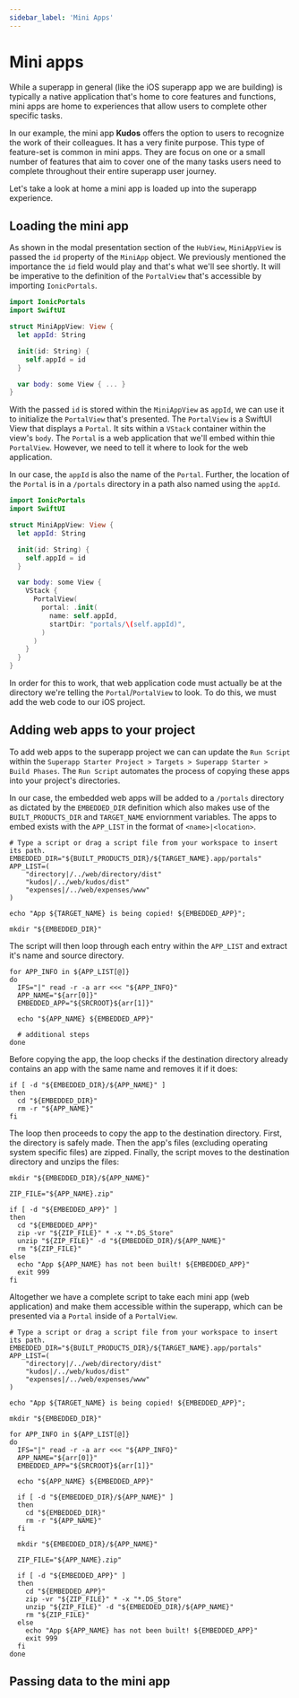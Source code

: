 ```yaml
---
sidebar_label: 'Mini Apps'
---
```


# Mini apps

While a superapp in general (like the iOS superapp app we are building) is typically a native application that's home to core features and functions, mini apps are home to experiences that allow users to complete other specific tasks.

In our example, the mini app **Kudos** offers the option to users to recognize the work of their colleagues. It has a very finite purpose. This type of feature-set is common in mini apps. They are focus on one or a small number of features that aim to cover one of the many tasks users need to complete throughout their entire superapp user journey.

Let's take a look at home a mini app is loaded up into the superapp experience.

<!-- ## Understanding the mini app object -->

## Loading the mini app

As shown in the modal presentation section of the `HubView`, `MiniAppView` is passed the `id` property of the `MiniApp` object. We previously mentioned the importance the `id` field would play and that's what we'll see shortly. It will be imperative to the definition of the `PortalView` that's accessible by importing `IonicPortals`.

```swift title="ios/Superapp Starter/Hub/MiniApp/MiniAppView.swift"
import IonicPortals
import SwiftUI

struct MiniAppView: View {
  let appId: String

  init(id: String) {
    self.appId = id
  }

  var body: some View { ... }
}
```

With the passed `id` is stored within the `MiniAppView` as `appId`, we can use it to initialize the `PortalView` that's presented. The `PortalView` is a SwiftUI View that displays a `Portal`. It sits within a `VStack` container within the view's `body`. The `Portal` is a web application that we'll embed within thie `PortalView`. However, we need to tell it where to look for the web application.

In our case, the `appId` is also the name of the `Portal`. Further, the location of the `Portal` is in a `/portals` directory in a path also named using the `appId`.

```swift title="ios/Superapp Starter/Hub/MiniApp/MiniAppView.swift"
import IonicPortals
import SwiftUI

struct MiniAppView: View {
  let appId: String

  init(id: String) {
    self.appId = id
  }

  var body: some View {
    VStack {
      PortalView(
        portal: .init(
          name: self.appId,
          startDir: "portals/\(self.appId)",
        )
      )
    }
  }
}
```

In order for this to work, that web application code must actually be at the directory we're telling the `Portal`/`PortalView` to look. To do this, we must add the web code to our iOS project.

## Adding web apps to your project

To add web apps to the superapp project we can can update the `Run Script` within the `Superapp Starter Project > Targets > Superapp Starter > Build Phases`. The `Run Script` automates the process of copying these apps into your project's directories.

In our case, the embedded web apps will be added to a `/portals` directory as dictated by the `EMBEDDED_DIR` definition which also makes use of the `BUILT_PRODUCTS_DIR` and `TARGET_NAME` enviornment variables. The apps to embed exists with the `APP_LIST` in the format of `<name>|<location>`.

```shell
# Type a script or drag a script file from your workspace to insert its path.
EMBEDDED_DIR="${BUILT_PRODUCTS_DIR}/${TARGET_NAME}.app/portals"
APP_LIST=(
    "directory|/../web/directory/dist"
    "kudos|/../web/kudos/dist"
    "expenses|/../web/expenses/www"
)

echo "App ${TARGET_NAME} is being copied! ${EMBEDDED_APP}";

mkdir "${EMBEDDED_DIR}"
```

The script will then loop through each entry within the `APP_LIST` and extract it's name and source directory.

```shell
for APP_INFO in ${APP_LIST[@]}
do
  IFS="|" read -r -a arr <<< "${APP_INFO}"
  APP_NAME="${arr[0]}"
  EMBEDDED_APP="${SRCROOT}${arr[1]}"

  echo "${APP_NAME} ${EMBEDDED_APP}"

  # additional steps
done
```

Before copying the app, the loop checks if the destination directory already contains an app with the same name and removes it if it does:

```shell
if [ -d "${EMBEDDED_DIR}/${APP_NAME}" ]
then
  cd "${EMBEDDED_DIR}"
  rm -r "${APP_NAME}"
fi
```

The loop then proceeds to copy the app to the destination directory. First, the directory is safely made. Then the app's files (excluding operating system specific files) are zipped. Finally, the script moves to the destination directory and unzips the files:

```shell
mkdir "${EMBEDDED_DIR}/${APP_NAME}"

ZIP_FILE="${APP_NAME}.zip"

if [ -d "${EMBEDDED_APP}" ]
then
  cd "${EMBEDDED_APP}"
  zip -vr "${ZIP_FILE}" * -x "*.DS_Store"
  unzip "${ZIP_FILE}" -d "${EMBEDDED_DIR}/${APP_NAME}"
  rm "${ZIP_FILE}"
else
  echo "App ${APP_NAME} has not been built! ${EMBEDDED_APP}"
  exit 999
fi
```

Altogether we have a complete script to take each mini app (web application) and make them accessible within the superapp, which can be presented via a `Portal` inside of a `PortalView`.

```shell
# Type a script or drag a script file from your workspace to insert its path.
EMBEDDED_DIR="${BUILT_PRODUCTS_DIR}/${TARGET_NAME}.app/portals"
APP_LIST=(
    "directory|/../web/directory/dist"
    "kudos|/../web/kudos/dist"
    "expenses|/../web/expenses/www"
)

echo "App ${TARGET_NAME} is being copied! ${EMBEDDED_APP}";

mkdir "${EMBEDDED_DIR}"

for APP_INFO in ${APP_LIST[@]}
do
  IFS="|" read -r -a arr <<< "${APP_INFO}"
  APP_NAME="${arr[0]}"
  EMBEDDED_APP="${SRCROOT}${arr[1]}"

  echo "${APP_NAME} ${EMBEDDED_APP}"

  if [ -d "${EMBEDDED_DIR}/${APP_NAME}" ]
  then
    cd "${EMBEDDED_DIR}"
    rm -r "${APP_NAME}"
  fi

  mkdir "${EMBEDDED_DIR}/${APP_NAME}"

  ZIP_FILE="${APP_NAME}.zip"

  if [ -d "${EMBEDDED_APP}" ]
  then
    cd "${EMBEDDED_APP}"
    zip -vr "${ZIP_FILE}" * -x "*.DS_Store"
    unzip "${ZIP_FILE}" -d "${EMBEDDED_DIR}/${APP_NAME}"
    rm "${ZIP_FILE}"
  else
    echo "App ${APP_NAME} has not been built! ${EMBEDDED_APP}"
    exit 999
  fi
done
```

## Passing data to the mini app
